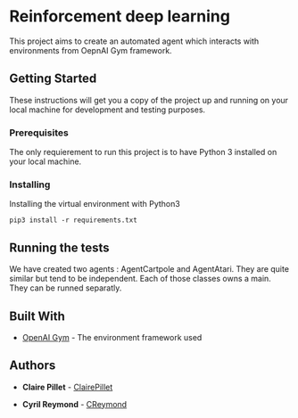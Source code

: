 # Reinforcement deep learning

This project aims to create an automated agent which interacts with environments from OepnAI Gym framework. 

## Getting Started

These instructions will get you a copy of the project up and running on your local machine for development and testing purposes. 

### Prerequisites

The only requierement to run this project is to have Python 3 installed on your local machine.

### Installing

Installing the virtual environment with Python3 

```
pip3 install -r requirements.txt
```

## Running the tests

We have created two agents : AgentCartpole and AgentAtari. They are quite similar but tend to be independent. Each of those classes owns a main. They can be runned separatly. 

## Built With

* [OpenAI Gym](https://gym.openai.com) - The environment framework used

## Authors

* **Claire Pillet** - [ClairePillet](https://github.com/ClairePillet)

* **Cyril Reymond** - [CReymond](https://github.com/creymond)

